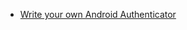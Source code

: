 - [Write your own Android Authenticator](http://blog.udinic.com/2013/04/24/write-your-own-android-authenticator/)
